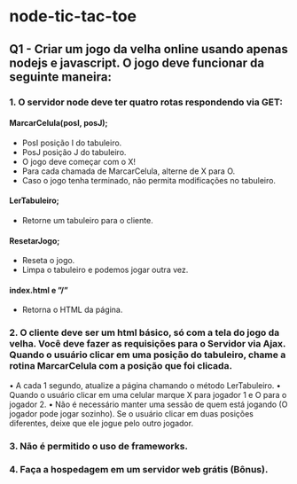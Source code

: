 # node-tic-tac-toe


## Q1 - Criar um jogo da velha online usando apenas nodejs e javascript. O jogo deve funcionar da seguinte maneira: 
### 1. O servidor node deve ter quatro rotas respondendo via GET: 
#### MarcarCelula(posI, posJ); 
  - PosI posição I do tabuleiro. 
  - PosJ posição J do tabuleiro. 
  - O jogo deve começar com o X! 
  - Para cada chamada de MarcarCelula, alterne de X para O. 
  - Caso o jogo tenha terminado, não permita modificações no tabuleiro. 
#### LerTabuleiro; 
  - Retorne um tabuleiro para o cliente. 
#### ResetarJogo; 
  - Reseta o jogo. 
  - Limpa o tabuleiro e podemos jogar outra vez. 
#### index.html e ”/” 
  - Retorna o HTML da página. 

### 2. O cliente deve ser um html básico, só com a tela do jogo da velha. Você deve fazer as requisições para o Servidor via Ajax. Quando o usuário clicar em uma posição do tabuleiro, chame a rotina MarcarCelula com a posição que foi clicada. 
• A cada 1 segundo, atualize a página chamando o método LerTabuleiro. 
• Quando o usuário clicar em uma celular marque X para jogador 1 e O para o jogador 2. 
• Não é necessário manter uma sessão de quem está jogando (O jogador pode jogar sozinho). Se o usuário clicar em duas posições diferentes, deixe que ele jogue pelo outro jogador. 
### 3. Não é permitido o uso de frameworks. 
### 4. Faça a hospedagem em um servidor web grátis (Bônus). 
